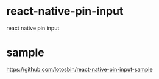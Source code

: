 # react-native-pin-input
react native pin input

# sample
https://github.com/lotosbin/react-native-pin-input-sample